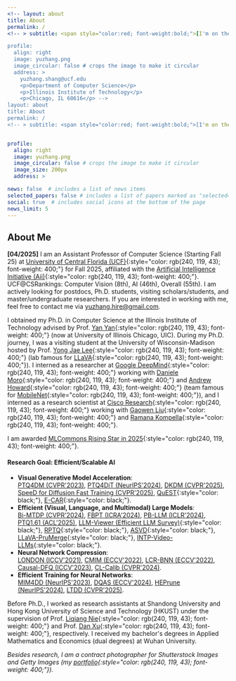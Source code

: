 ```yaml
---
<!-- layout: about
title: About
permalink: /
<!-- > subtitle: <span style="color:red; font-weight:bold;">[I'm on the 24/25 academic job market. Feel free to contact me.]</span>     -->

profile:
  align: right
  image: yuzhang.png
  image_circular: false # crops the image to make it circular
  address: >
    yuzhang.shang@ucf.edu
    <p>Department of Computer Science</p>
    <p>Illinois Institute of Technology</p>
    <p>Chicago, IL 60616</p> -->
layout: about
title: About
permalink: /
<!-- > subtitle: <span style="color:red; font-weight:bold;">[I'm on the 24/25 academic job market. Feel free to contact me.]</span>     -->


profile:
  align: right
  image: yuzhang.png
  image_circular: false # crops the image to make it circular
  image_size: 200px 
  address: >

news: false  # includes a list of news items
selected_papers: false # includes a list of papers marked as "selected={true}"
social: true  # includes social icons at the bottom of the page
news_limit: 5
---
```

## About Me 
<span style="font-weight:bold;">[04/2025]</span> I am an Assistant Professor of Computer Science (Starting Fall 25) at [University of Central Florida (UCF)](https://www.ucf.edu/){:style="color: rgb(240, 119, 43); font-weight: 400;"} for Fall 2025, affiliated with the [Artificial Intelligence Initiative (Aii)](https://ai.ucf.edu/){:style="color: rgb(240, 119, 43); font-weight: 400;"}. <span style="font-weight:400;">UCF@CSRankings: Computer Vision (8th), AI (46th), Overall (55th).</span> I am actively looking for postdocs, Ph.D. students, visiting scholars/students, and master/undergraduate researchers. If you are interested in working with me, feel free to contact me via yuzhang.hire@gmail.com.    

I obtained my Ph.D. in Computer Science at the Illinois Institute of Technology advised by Prof. [Yan Yan](https://tomyan555.github.io/){:style="color: rgb(240, 119, 43); font-weight: 400;"} (now at University of Illinois Chicago, UIC). 
During my Ph.D. journey, I was a visiting student at the University of Wisconsin-Madison hosted by Prof. [Yong Jae Lee](https://pages.cs.wisc.edu/~yongjaelee/){:style="color: rgb(240, 119, 43); font-weight: 400;"}  (lab famous for [LLaVA](https://llava-vl.github.io/){:style="color: rgb(240, 119, 43); font-weight: 400;"}). I interned as a researcher at [Google DeepMind](https://deepmind.google/){:style="color: rgb(240, 119, 43); font-weight: 400;"} working with [Daniele Moro](https://scholar.google.com/citations?user=TTkaweMAAAAJ&hl=en){:style="color: rgb(240, 119, 43); font-weight: 400;"} and [Andrew Howard](https://scholar.google.com/citations?user=_9l8vD8AAAAJ&hl=en){:style="color: rgb(240, 119, 43); font-weight: 400;"} (team famous for [MobileNet](https://arxiv.org/abs/1704.04861){:style="color: rgb(240, 119, 43); font-weight: 400;"}), and I interned as a research scientist at [Cisco Research](https://research.cisco.com/){:style="color: rgb(240, 119, 43); font-weight: 400;"} working with [Gaowen Liu](https://scholar.google.com/citations?user=NIv_aeQAAAAJ&hl=en){:style="color: rgb(240, 119, 43); font-weight: 400;"} and [Ramana Kompella](https://scholar.google.com/citations?user=uf9RZboAAAAJ&hl=en){:style="color: rgb(240, 119, 43); font-weight: 400;"}.             

I am awarded [MLCommons Rising Star in 2025](https://mlcommons.org/about-us/programs/){:style="color: rgb(240, 119, 43); font-weight: 400;"}.

#### Research Goal: Efficient/Scalable AI
- **Visual Generative Model Acceleration**:    
[PTQ4DM (CVPR'2023)](https://arxiv.org/abs/2211.15736), [PTQ4DiT (NeurIPS'2024)](https://arxiv.org/abs/2405.16005), [DKDM (CVPR'2025)](https://arxiv.org/abs/2409.03550), [SpeeD for Diffusion Fast Training (CVPR'2025)](https://arxiv.org/pdf/2405.17403), [QuEST](https://arxiv.org/abs/2402.03666){:style="color: black;"}, [E-CAR](https://arxiv.org/pdf/2412.14170){:style="color: black;"}.
- **Efficient (Visual, Language, and Multimodal) Large Models**:    
[Bi-MTDP (CVPR'2024)](https://arxiv.org/abs/2405.14136), [FBPT (ICRA'2024)](https://arxiv.org/abs/2405.14136), [PB-LLM (ICLR'2024)](https://arxiv.org/pdf/2310.00034), [PTQ1.61 (ACL'2025)](https://arxiv.org/abs/2502.13179), [LLM-Viewer (Efficient LLM Survey)](https://arxiv.org/abs/2402.16363){:style="color: black;"}, [RPTQ](https://arxiv.org/abs/2304.01089){:style="color: black;"}, [ASVD](https://arxiv.org/abs/2312.05821){:style="color: black;"}, [LLaVA-PruMerge](https://arxiv.org/abs/2403.15388){:style="color: black;"}, [INTP-Video-LLMs](https://arxiv.org/abs/2409.12963){:style="color: black;"}.
- **Neural Network Compression**:    
[LONDON (ICCV'2021)](https://arxiv.org/abs/2108.12905), [CMIM (ECCV'2022)](https://arxiv.org/abs/2207.02970), [LCR-BNN (ECCV'2022)](https://arxiv.org/abs/2207.06540), [Causal-DFQ (ICCV'2023)](https://arxiv.org/abs/2309.136820), [CL-Calib (CVPR'2024)](https://openaccess.thecvf.com/content/CVPR2024/papers/Shang_Enhancing_Post-training_Quantization_Calibration_through_Contrastive_Learning_CVPR_2024_paper.pdf).
- **Efficient Training for Neural Networks**:    
[MIM4DD (NeurIPS'2023)](https://proceedings.neurips.cc/paper_files/paper/2023/hash/24d36eee157559e0d2549455fba28f6a-Abstract-Conference.html), [DQAS (ECCV'2024)](https://arxiv.org/abs/2407.07268), [HEPrune (NeurIPS'2024)](https://github.com/UCF-Lou-Lab-PET/Private-Data-Prune), [LTDD (CVPR'2025)](https://arxiv.org/abs/2408.14506).    


Before Ph.D., I worked as research assistants at Shandong University and Hong Kong University of Science and Technology (HKUST) under the supervision of Prof. [Liqiang Nie](https://liqiangnie.github.io/index.html){:style="color: rgb(240, 119, 43); font-weight: 400;"} and Prof. [Dan Xu](https://www.danxurgb.net/){:style="color: rgb(240, 119, 43); font-weight: 400;"}, respectively. 
I received my bachelor's degrees in Applied Mathematics and Economics (dual degrees) at Wuhan University.     

<!-- > I regularly serve as PC member, and reviewer for multiple international conferences and journals such as CVPR, ICCV, ECCV, NeurIPS, ICLR, ICML, ACM-MM, WSDM, NeuroComputing, Information Sciences, CVIU, TMM, TCSVT, and TKDE.       -->

_Besides research, I am a contract photographer for Shutterstock Images and Getty Images (my [portfolio](https://500px.com/p/yuzhangshang){:style="color: rgb(240, 119, 43); font-weight: 400;"})._     
<!-- > Motto: Wir müssen wissen, wir werden wissen!     -->
